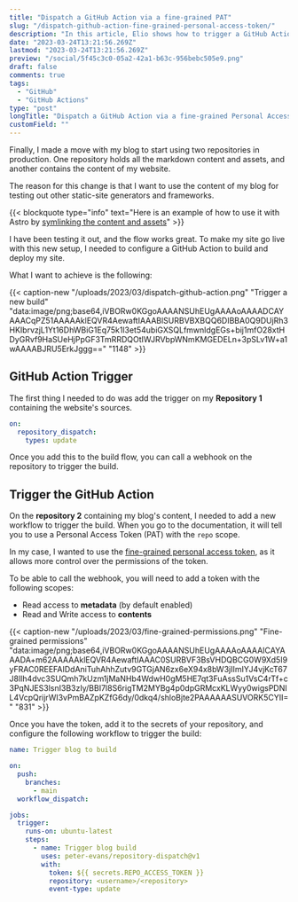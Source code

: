 ```yaml
---
title: "Dispatch a GitHub Action via a fine-grained PAT"
slug: "/dispatch-github-action-fine-grained-personal-access-token/"
description: "In this article, Elio shows how to trigger a GitHub Action flow by using a fine-grained Personal Access Token and the repository dispatch trigger."
date: "2023-03-24T13:21:56.269Z"
lastmod: "2023-03-24T13:21:56.269Z"
preview: "/social/5f45c3c0-05a2-42a1-b63c-956bebc505e9.png"
draft: false
comments: true
tags:
  - "GitHub"
  - "GitHub Actions"
type: "post"
longTitle: "Dispatch a GitHub Action via a fine-grained Personal Access Token"
customField: ""
---
```


Finally, I made a move with my blog to start using two repositories in production. One repository holds all the markdown content and assets, and another contains the content of my website. 

The reason for this change is that I want to use the content of my blog for testing out other static-site generators and frameworks.

{{< blockquote type="info" text="Here is an example of how to use it with Astro by [symlinking the content and assets](https://www.eliostruyf.com/symlink-content-astro-portability/)" >}}

I have been testing it out, and the flow works great. To make my site go live with this new setup, I needed to configure a GitHub Action to build and deploy my site.

What I want to achieve is the following:

{{< caption-new "/uploads/2023/03/dispatch-github-action.png" "Trigger a new build"  "data:image/png;base64,iVBORw0KGgoAAAANSUhEUgAAAAoAAAADCAYAAACqPZ51AAAAAklEQVR4AewaftIAAABlSURBVBXBQQ6DIBBA0Q9DUjRh3HKIbrvzjL1Yt16DhWBiG1Eq75k1l3et54ubiGXSQLfmwnldgEGs+bij1mfO28xtHDyGRvf9HaSUeHjPpGF3TmRRDQOtIWJRVbpWNmKMGEDELn+3pSLv1W+a1wAAAABJRU5ErkJggg==" "1148" >}}

## GitHub Action Trigger

The first thing I needed to do was add the trigger on my **Repository 1** containing the website's sources.

```yaml
on:
  repository_dispatch:
    types: update
```

Once you add this to the build flow, you can call a webhook on the repository to trigger the build.

## Trigger the GitHub Action

On the **repository 2** containing my blog's content, I needed to add a new workflow to trigger the build. When you go to the documentation, it will tell you to use a Personal Access Token (PAT) with the `repo` scope.

In my case, I wanted to use the [fine-grained personal access token](https://github.blog/2022-10-18-introducing-fine-grained-personal-access-tokens-for-github/), as it allows more control over the permissions of the token.

To be able to call the webhook, you will need to add a token with the following scopes:

- Read access to **metadata** (by default enabled)
- Read and Write access to **contents**

{{< caption-new "/uploads/2023/03/fine-grained-permissions.png" "Fine-grained permissions"  "data:image/png;base64,iVBORw0KGgoAAAANSUhEUgAAAAoAAAAICAYAAADA+m62AAAAAklEQVR4AewaftIAAAC0SURBVF3BsVHDQBCG0W9Xd5I9yFRAC0REEFAIDdAniTuhAhhZutv9GTGjAN6zx6eX94x8bW3jIImIYJ4vjKcT67J8lIh4dvc3SUQmh7kUzm1jMaNHb4WdwH0gM5HE7qt3FuAssSu1VsC4rTf+c3PqNJES3lsnI3B3zIy/BBI7l8S6rigTM2MYBg4p0dpGRMcxKLWyy0wigsPDNIL4VcpQrijrWI3vPmBAZpKZfG6dy/0dkq4/shloBjte2PAAAAAASUVORK5CYII=" "831" >}}

Once you have the token, add it to the secrets of your repository, and configure the following workflow to trigger the build:

```yaml
name: Trigger blog to build

on:
  push:
    branches:
      - main
  workflow_dispatch:

jobs:
  trigger:
    runs-on: ubuntu-latest
    steps:
      - name: Trigger blog build
        uses: peter-evans/repository-dispatch@v1
        with:
          token: ${{ secrets.REPO_ACCESS_TOKEN }}
          repository: <username>/<repository>
          event-type: update
```